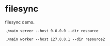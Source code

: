 # filesync
filesync demo.

```
./main server --host 0.0.0.0 --dir resource
```

```
./main worker --host 127.0.0.1 --dir resource2
```

